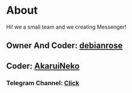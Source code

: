 # About
Hi! we a small team and we creating Messenger!

## Owner And Coder: [debianrose](https://github.com/debianrose)

## Coder: [AkaruiNeko](https://github.com/BrightCat14)

### Telegram Channel: [Click](https://t.me/dumbmessenger)
